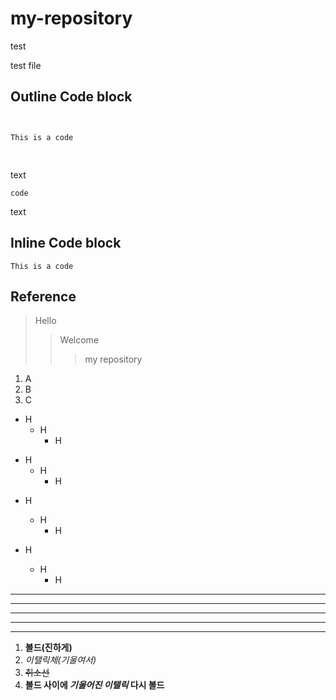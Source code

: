 # my-repository
test

test file

## Outline Code block
<pre>
<code>

This is a code

</code>
</pre>

text

    code
    
text

## Inline Code block
```This is a code```

## Reference
>Hello
>> Welcome
>>> my repository

1. A
2. B
3. C


+ H
    +   H
        +  H
- H
    - H
        - H
* H
    * H
        * H


* H
    + H
        - H

* * *

***

**********

- - - -

---------


1. __볼드(진하게)__
2. _이탤릭체(기울여서)_
3. ~~취소선~~
4. __볼드 사이에 *기울어진 이탤릭* 다시 볼드__
